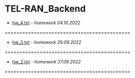 # TEL-RAN_Backend

- [hw_4.txt](https://github.com/sl101/TEL-RAN_Backend/blob/main/homeworks/hw_4/src/main/java/Main.java) - _homework 04.10.2022_

===========================================

- [hw_3.txt](https://github.com/sl101/TEL-RAN_Backend/blob/main/homeworks/hw_3/src/main/java/Main.java) - _homework 29.09.2022_

===========================================

- [hw_2.txt](https://github.com/sl101/TEL-RAN_Backend/blob/main/homeworks/hw_2/src/main/java/Main.java) - _homework 27.09.2022_

===========================================
